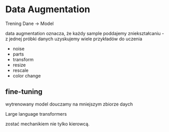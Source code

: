 # Data Augmentation
Trening
Dane -> Model

data augmentation oznacza, że każdy sample poddajemy zniekształcaniu - z jednej próbki danych uzyskujemy wiele przykładów do uczenia
- noise
- parts
- transform
- resize
- rescale
- color change

## fine-tuning

wytrenowany model douczamy na mniejszym zbiorze daych



Large language transformers

zostać mechanikiem nie tylko kierowcą.
